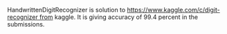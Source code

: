 HandwrittenDigitRecognizer is solution to https://www.kaggle.com/c/digit-recognizer from kaggle. It is giving accuracy of 99.4 percent in the submissions.
		 
